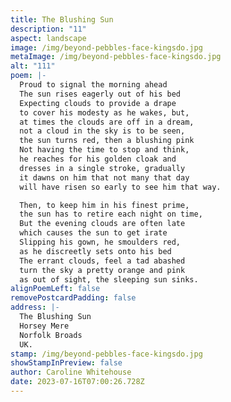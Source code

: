 ```yaml
---
title: The Blushing Sun
description: "11"
aspect: landscape
image: /img/beyond-pebbles-face-kingsdo.jpg
metaImage: /img/beyond-pebbles-face-kingsdo.jpg
alt: "111"
poem: |-
  Proud to signal the morning ahead 
  The sun rises eagerly out of his bed
  Expecting clouds to provide a drape
  to cover his modesty as he wakes, but,
  at times the clouds are off in a dream,
  not a cloud in the sky is to be seen,
  the sun turns red, then a blushing pink 
  Not having the time to stop and think,
  he reaches for his golden cloak and
  dresses in a single stroke, gradually
  it dawns on him that not many that day 
  will have risen so early to see him that way.

  Then, to keep him in his finest prime, 
  the sun has to retire each night on time,
  But the evening clouds are often late 
  which causes the sun to get irate 
  Slipping his gown, he smoulders red, 
  as he discreetly sets onto his bed
  The errant clouds, feel a tad abashed
  turn the sky a pretty orange and pink 
  as out of sight, the sleeping sun sinks.
alignPoemLeft: false
removePostcardPadding: false
address: |-
  The Blushing Sun
  Horsey Mere
  Norfolk Broads
  UK.
stamp: /img/beyond-pebbles-face-kingsdo.jpg
showStampInPreview: false
author: Caroline Whitehouse
date: 2023-07-16T07:00:26.728Z
---
```

